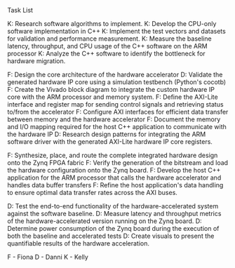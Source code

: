 Task List

K: Research software algorithms to implement.
K: Develop the CPU-only software implementation in C++ 
K: Implement the test vectors and datasets for validation and performance measurement.
K: Measure the baseline latency, throughput, and CPU usage of the C++ software on the ARM processor
K: Analyze the C++ software to identify the bottleneck for hardware migration.

F: Design the core architecture of the hardware accelerator
D: Validate the generated hardware IP core using a simulation testbench (Python's cocotb)
F: Create the Vivado block diagram to integrate the custom hardware IP core with the ARM processor and memory system.
F: Define the AXI-Lite interface and register map for sending control signals and retrieving status to/from the accelerator
F: Configure AXI interfaces for efficient data transfer between memory and the hardware accelerator
F: Document the memory and I/O mapping required for the host C++ application to communicate with the hardware IP
D: Research design patterns for integrating the ARM software driver with the generated AXI-Lite hardware IP core registers.

F: Synthesize, place, and route the complete integrated hardware design onto the Zynq FPGA fabric
F: Verify the generation of the bitstream and load the hardware configuration onto the Zynq board.
F: Develop the host C++ application for the ARM processor that calls the hardware accelerator and handles data buffer transfers
F: Refine the host application's data handling to ensure optimal data transfer rates across the AXI buses.

D: Test the end-to-end functionality of the hardware-accelerated system against the software baseline.
D: Measure latency and throughput metrics of the hardware-accelerated version running on the Zynq board.
D: Determine power consumption of the Zynq board during the execution of both the baseline and accelerated tests
D: Create visuals to present the quantifiable results of the hardware acceleration.

F - Fiona
D - Danni
K - Kelly

